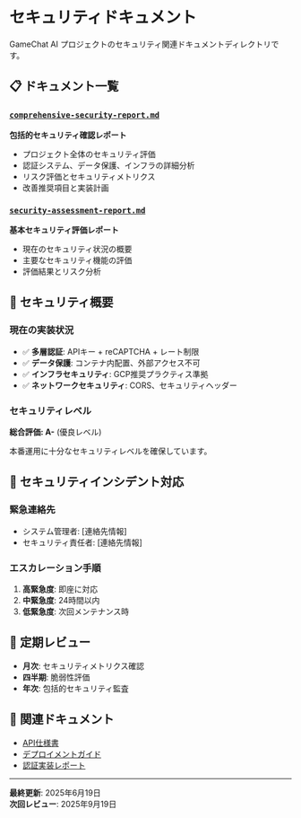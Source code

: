 # セキュリティドキュメント

GameChat AI プロジェクトのセキュリティ関連ドキュメントディレクトリです。

## 📋 ドキュメント一覧

### [`comprehensive-security-report.md`](./comprehensive-security-report.md)
**包括的セキュリティ確認レポート**
- プロジェクト全体のセキュリティ評価
- 認証システム、データ保護、インフラの詳細分析
- リスク評価とセキュリティメトリクス
- 改善推奨項目と実装計画

### [`security-assessment-report.md`](./security-assessment-report.md)
**基本セキュリティ評価レポート**
- 現在のセキュリティ状況の概要
- 主要なセキュリティ機能の評価
- 評価結果とリスク分析

## 🔐 セキュリティ概要

### 現在の実装状況
- ✅ **多層認証**: APIキー + reCAPTCHA + レート制限
- ✅ **データ保護**: コンテナ内配置、外部アクセス不可
- ✅ **インフラセキュリティ**: GCP推奨プラクティス準拠
- ✅ **ネットワークセキュリティ**: CORS、セキュリティヘッダー

### セキュリティレベル
**総合評価: A-** (優良レベル)

本番運用に十分なセキュリティレベルを確保しています。

## 🚨 セキュリティインシデント対応

### 緊急連絡先
- システム管理者: [連絡先情報]
- セキュリティ責任者: [連絡先情報]

### エスカレーション手順
1. **高緊急度**: 即座に対応
2. **中緊急度**: 24時間以内
3. **低緊急度**: 次回メンテナンス時

## 📅 定期レビュー

- **月次**: セキュリティメトリクス確認
- **四半期**: 脆弱性評価
- **年次**: 包括的セキュリティ監査

## 🔗 関連ドキュメント

- [API仕様書](../api/README.md)
- [デプロイメントガイド](../deployment/README.md)
- [認証実装レポート](../deployment/api-key-authentication-implementation-report.md)

---

**最終更新**: 2025年6月19日  
**次回レビュー**: 2025年9月19日
